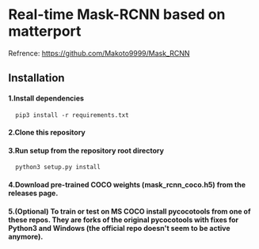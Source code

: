 # Real-time Mask-RCNN based on matterport
Refrence: https://github.com/Makoto9999/Mask_RCNN

## Installation
#### 1.Install dependencies
      pip3 install -r requirements.txt
  
#### 2.Clone this repository

#### 3.Run setup from the repository root directory
      python3 setup.py install
  
#### 4.Download pre-trained COCO weights (mask_rcnn_coco.h5) from the releases page.

#### 5.(Optional) To train or test on MS COCO install pycocotools from one of these repos. They are forks of the original pycocotools with fixes for Python3 and Windows (the official repo doesn't seem to be active anymore).
